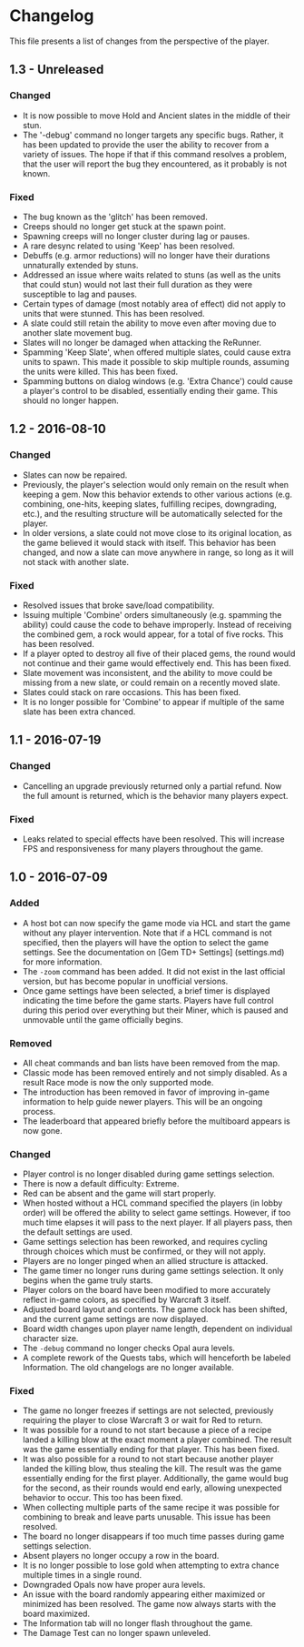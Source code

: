 # Changelog

This file presents a list of changes from the perspective of the player.

## 1.3 - Unreleased

### Changed
- It is now possible to move Hold and Ancient slates in the middle of their
  stun.
- The '-debug' command no longer targets any specific bugs. Rather, it has
  been updated to provide the user the ability to recover from a variety of
  issues. The hope if that if this command resolves a problem, that the user
  will report the bug they encountered, as it probably is not known.

### Fixed
- The bug known as the 'glitch' has been removed.
- Creeps should no longer get stuck at the spawn point.
- Spawning creeps will no longer cluster during lag or pauses.
- A rare desync related to using 'Keep' has been resolved.
- Debuffs (e.g. armor reductions) will no longer have their durations
  unnaturally extended by stuns.
- Addressed an issue where waits related to stuns (as well as the units that
  could stun) would not last their full duration as they were susceptible to
  lag and pauses.
- Certain types of damage (most notably area of effect) did not apply to units
  that were stunned. This has been resolved.
- A slate could still retain the ability to move even after moving due to
  another slate movement bug.
- Slates will no longer be damaged when attacking the ReRunner.
- Spamming 'Keep Slate', when offered multiple slates, could cause extra units
  to spawn. This made it possible to skip multiple rounds, assuming the units
  were killed. This has been fixed.
- Spamming buttons on dialog windows (e.g. 'Extra Chance') could cause a
  player's control to be disabled, essentially ending their game. This should
  no longer happen.

## 1.2 - 2016-08-10

### Changed
- Slates can now be repaired.
- Previously, the player's selection would only remain on the result when
  keeping a gem. Now this behavior extends to other various actions (e.g.
  combining, one-hits, keeping slates, fulfilling recipes, downgrading, etc.),
  and the resulting structure will be automatically selected for the player.
- In older versions, a slate could not move close to its original location, as
  the game believed it would stack with itself. This behavior has been
  changed, and now a slate can move anywhere in range, so long as it will not
  stack with another slate.

### Fixed
- Resolved issues that broke save/load compatibility.
- Issuing multiple 'Combine' orders simultaneously (e.g. spamming the ability)
  could cause the code to behave improperly. Instead of receiving the combined
  gem, a rock would appear, for a total of five rocks. This has been resolved.
- If a player opted to destroy all five of their placed gems, the round would
  not continue and their game would effectively end. This has been fixed.
- Slate movement was inconsistent, and the ability to move could be missing
  from a new slate, or could remain on a recently moved slate.
- Slates could stack on rare occasions. This has been fixed.
- It is no longer possible for 'Combine' to appear if multiple of the same
  slate has been extra chanced.

## 1.1 - 2016-07-19

### Changed
- Cancelling an upgrade previously returned only a partial refund. Now the
  full amount is returned, which is the behavior many players expect.

### Fixed
- Leaks related to special effects have been resolved. This will increase FPS
  and responsiveness for many players throughout the game.

## 1.0 - 2016-07-09

### Added
- A host bot can now specify the game mode via HCL and start the game without
  any player intervention. Note that if a HCL command is not specified, then
  the players will have the option to select the game settings. See the
  documentation on [Gem TD+ Settings] (settings.md) for more information.
- The `-zoom` command has been added. It did not exist in the last official
  version, but has become popular in unofficial versions.
- Once game settings have been selected, a brief timer is displayed indicating
  the time before the game starts. Players have full control during this
  period over everything but their Miner, which is paused and unmovable until
  the game officially begins.

### Removed
- All cheat commands and ban lists have been removed from the map.
- Classic mode has been removed entirely and not simply disabled. As a result
  Race mode is now the only supported mode.
- The introduction has been removed in favor of improving in-game information
  to help guide newer players. This will be an ongoing process.
- The leaderboard that appeared briefly before the multiboard appears is
  now gone.

### Changed
- Player control is no longer disabled during game settings selection.
- There is now a default difficulty: Extreme.
- Red can be absent and the game will start properly.
- When hosted without a HCL command specified the players (in lobby order)
  will be offered the ability to select game settings. However, if too much
  time elapses it will pass to the next player. If all players pass, then the
  default settings are used.
- Game settings selection has been reworked, and requires cycling through
  choices which must be confirmed, or they will not apply.
- Players are no longer pinged when an allied structure is attacked.
- The game timer no longer runs during game settings selection. It only
  begins when the game truly starts.
- Player colors on the board have been modified to more accurately reflect
  in-game colors, as specified by Warcraft 3 itself.
- Adjusted board layout and contents. The game clock has been shifted, and
  the current game settings are now displayed.
- Board width changes upon player name length, dependent on individual
  character size.
- The `-debug` command no longer checks Opal aura levels.
- A complete rework of the Quests tabs, which will henceforth be labeled
  Information. The old changelogs are no longer available.

### Fixed
- The game no longer freezes if settings are not selected, previously
  requiring the player to close Warcraft 3 or wait for Red to return.
- It was possible for a round to not start because a piece of a recipe landed
  a killing blow at the exact moment a player combined. The result was the
  game essentially ending for that player. This has been fixed.
- It was also possible for a round to not start because another player landed
  the killing blow, thus stealing the kill. The result was the game
  essentially ending for the first player. Additionally, the game would bug
  for the second, as their rounds would end early, allowing unexpected
  behavior to occur. This too has been fixed.
- When collecting multiple parts of the same recipe it was possible for
  combining to break and leave parts unusable. This issue has been resolved.
- The board no longer disappears if too much time passes during game settings
  selection.
- Absent players no longer occupy a row in the board.
- It is no longer possible to lose gold when attempting to extra chance
  multiple times in a single round.
- Downgraded Opals now have proper aura levels.
- An issue with the board randomly appearing either maximized or minimized has
  been resolved. The game now always starts with the board maximized.
- The Information tab will no longer flash throughout the game.
- The Damage Test can no longer spawn unleveled.

